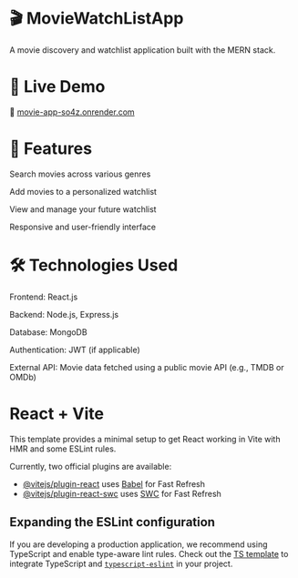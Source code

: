 # 🎬 MovieWatchListApp
A movie discovery and watchlist application built with the MERN stack.

# 🚀 Live Demo
🔗 [movie-app-so4z.onrender.com](https://movie-app-so4z.onrender.com/)

# 📌 Features

Search movies across various genres

Add movies to a personalized watchlist

View and manage your future watchlist

Responsive and user-friendly interface

# 🛠 Technologies Used

Frontend: React.js

Backend: Node.js, Express.js

Database: MongoDB

Authentication: JWT (if applicable)

External API: Movie data fetched using a public movie API (e.g., TMDB or OMDb)

# React + Vite

This template provides a minimal setup to get React working in Vite with HMR and some ESLint rules.

Currently, two official plugins are available:

- [@vitejs/plugin-react](https://github.com/vitejs/vite-plugin-react/blob/main/packages/plugin-react/README.md) uses [Babel](https://babeljs.io/) for Fast Refresh
- [@vitejs/plugin-react-swc](https://github.com/vitejs/vite-plugin-react-swc) uses [SWC](https://swc.rs/) for Fast Refresh

## Expanding the ESLint configuration

If you are developing a production application, we recommend using TypeScript and enable type-aware lint rules. Check out the [TS template](https://github.com/vitejs/vite/tree/main/packages/create-vite/template-react-ts) to integrate TypeScript and [`typescript-eslint`](https://typescript-eslint.io) in your project.
